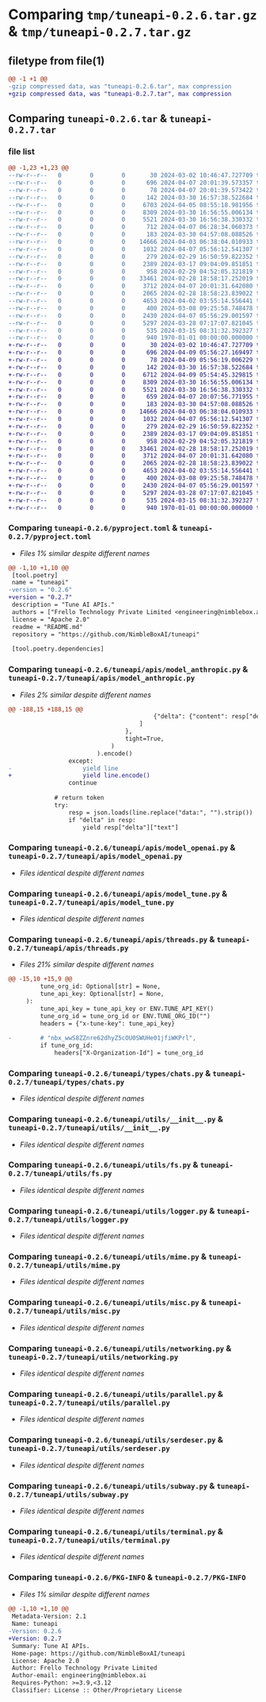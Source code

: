 # Comparing `tmp/tuneapi-0.2.6.tar.gz` & `tmp/tuneapi-0.2.7.tar.gz`

## filetype from file(1)

```diff
@@ -1 +1 @@
-gzip compressed data, was "tuneapi-0.2.6.tar", max compression
+gzip compressed data, was "tuneapi-0.2.7.tar", max compression
```

## Comparing `tuneapi-0.2.6.tar` & `tuneapi-0.2.7.tar`

### file list

```diff
@@ -1,23 +1,23 @@
--rw-r--r--   0        0        0       30 2024-03-02 10:46:47.727709 tuneapi-0.2.6/README.md
--rw-r--r--   0        0        0      696 2024-04-07 20:01:39.573357 tuneapi-0.2.6/pyproject.toml
--rw-r--r--   0        0        0       78 2024-04-07 20:01:39.573422 tuneapi-0.2.6/tuneapi/__init__.py
--rw-r--r--   0        0        0      142 2024-03-30 16:57:38.522684 tuneapi-0.2.6/tuneapi/apis/__init__.py
--rw-r--r--   0        0        0     6703 2024-04-05 08:55:18.981956 tuneapi-0.2.6/tuneapi/apis/model_anthropic.py
--rw-r--r--   0        0        0     8309 2024-03-30 16:56:55.006134 tuneapi-0.2.6/tuneapi/apis/model_openai.py
--rw-r--r--   0        0        0     5521 2024-03-30 16:56:38.330332 tuneapi-0.2.6/tuneapi/apis/model_tune.py
--rw-r--r--   0        0        0      712 2024-04-07 06:28:34.060373 tuneapi-0.2.6/tuneapi/apis/threads.py
--rw-r--r--   0        0        0      183 2024-03-30 04:57:08.088526 tuneapi-0.2.6/tuneapi/types/__init__.py
--rw-r--r--   0        0        0    14666 2024-04-03 06:38:04.010933 tuneapi-0.2.6/tuneapi/types/chats.py
--rw-r--r--   0        0        0     1032 2024-04-07 05:56:12.541307 tuneapi-0.2.6/tuneapi/utils/__init__.py
--rw-r--r--   0        0        0      279 2024-02-29 16:50:59.822352 tuneapi-0.2.6/tuneapi/utils/env.py
--rw-r--r--   0        0        0     2389 2024-03-17 09:04:09.851851 tuneapi-0.2.6/tuneapi/utils/fs.py
--rw-r--r--   0        0        0      958 2024-02-29 04:52:05.321819 tuneapi-0.2.6/tuneapi/utils/logger.py
--rw-r--r--   0        0        0    33461 2024-02-28 18:58:17.252019 tuneapi-0.2.6/tuneapi/utils/mime.py
--rw-r--r--   0        0        0     3712 2024-04-07 20:01:31.642080 tuneapi-0.2.6/tuneapi/utils/misc.py
--rw-r--r--   0        0        0     2065 2024-02-28 18:58:23.839022 tuneapi-0.2.6/tuneapi/utils/networking.py
--rw-r--r--   0        0        0     4653 2024-04-02 03:55:14.556441 tuneapi-0.2.6/tuneapi/utils/parallel.py
--rw-r--r--   0        0        0      400 2024-03-08 09:25:58.748478 tuneapi-0.2.6/tuneapi/utils/randomness.py
--rw-r--r--   0        0        0     2430 2024-04-07 05:56:29.001597 tuneapi-0.2.6/tuneapi/utils/serdeser.py
--rw-r--r--   0        0        0     5297 2024-03-28 07:17:07.821045 tuneapi-0.2.6/tuneapi/utils/subway.py
--rw-r--r--   0        0        0      535 2024-03-15 08:31:32.392327 tuneapi-0.2.6/tuneapi/utils/terminal.py
--rw-r--r--   0        0        0      940 1970-01-01 00:00:00.000000 tuneapi-0.2.6/PKG-INFO
+-rw-r--r--   0        0        0       30 2024-03-02 10:46:47.727709 tuneapi-0.2.7/README.md
+-rw-r--r--   0        0        0      696 2024-04-09 05:56:27.169497 tuneapi-0.2.7/pyproject.toml
+-rw-r--r--   0        0        0       78 2024-04-09 05:56:19.006229 tuneapi-0.2.7/tuneapi/__init__.py
+-rw-r--r--   0        0        0      142 2024-03-30 16:57:38.522684 tuneapi-0.2.7/tuneapi/apis/__init__.py
+-rw-r--r--   0        0        0     6712 2024-04-09 05:54:45.329815 tuneapi-0.2.7/tuneapi/apis/model_anthropic.py
+-rw-r--r--   0        0        0     8309 2024-03-30 16:56:55.006134 tuneapi-0.2.7/tuneapi/apis/model_openai.py
+-rw-r--r--   0        0        0     5521 2024-03-30 16:56:38.330332 tuneapi-0.2.7/tuneapi/apis/model_tune.py
+-rw-r--r--   0        0        0      659 2024-04-07 20:07:56.771955 tuneapi-0.2.7/tuneapi/apis/threads.py
+-rw-r--r--   0        0        0      183 2024-03-30 04:57:08.088526 tuneapi-0.2.7/tuneapi/types/__init__.py
+-rw-r--r--   0        0        0    14666 2024-04-03 06:38:04.010933 tuneapi-0.2.7/tuneapi/types/chats.py
+-rw-r--r--   0        0        0     1032 2024-04-07 05:56:12.541307 tuneapi-0.2.7/tuneapi/utils/__init__.py
+-rw-r--r--   0        0        0      279 2024-02-29 16:50:59.822352 tuneapi-0.2.7/tuneapi/utils/env.py
+-rw-r--r--   0        0        0     2389 2024-03-17 09:04:09.851851 tuneapi-0.2.7/tuneapi/utils/fs.py
+-rw-r--r--   0        0        0      958 2024-02-29 04:52:05.321819 tuneapi-0.2.7/tuneapi/utils/logger.py
+-rw-r--r--   0        0        0    33461 2024-02-28 18:58:17.252019 tuneapi-0.2.7/tuneapi/utils/mime.py
+-rw-r--r--   0        0        0     3712 2024-04-07 20:01:31.642080 tuneapi-0.2.7/tuneapi/utils/misc.py
+-rw-r--r--   0        0        0     2065 2024-02-28 18:58:23.839022 tuneapi-0.2.7/tuneapi/utils/networking.py
+-rw-r--r--   0        0        0     4653 2024-04-02 03:55:14.556441 tuneapi-0.2.7/tuneapi/utils/parallel.py
+-rw-r--r--   0        0        0      400 2024-03-08 09:25:58.748478 tuneapi-0.2.7/tuneapi/utils/randomness.py
+-rw-r--r--   0        0        0     2430 2024-04-07 05:56:29.001597 tuneapi-0.2.7/tuneapi/utils/serdeser.py
+-rw-r--r--   0        0        0     5297 2024-03-28 07:17:07.821045 tuneapi-0.2.7/tuneapi/utils/subway.py
+-rw-r--r--   0        0        0      535 2024-03-15 08:31:32.392327 tuneapi-0.2.7/tuneapi/utils/terminal.py
+-rw-r--r--   0        0        0      940 1970-01-01 00:00:00.000000 tuneapi-0.2.7/PKG-INFO
```

### Comparing `tuneapi-0.2.6/pyproject.toml` & `tuneapi-0.2.7/pyproject.toml`

 * *Files 1% similar despite different names*

```diff
@@ -1,10 +1,10 @@
 [tool.poetry]
 name = "tuneapi"
-version = "0.2.6"
+version = "0.2.7"
 description = "Tune AI APIs."
 authors = ["Frello Technology Private Limited <engineering@nimblebox.ai>"]
 license = "Apache 2.0"
 readme = "README.md"
 repository = "https://github.com/NimbleBoxAI/tuneapi"
 
 [tool.poetry.dependencies]
```

### Comparing `tuneapi-0.2.6/tuneapi/apis/model_anthropic.py` & `tuneapi-0.2.7/tuneapi/apis/model_anthropic.py`

 * *Files 2% similar despite different names*

```diff
@@ -188,15 +188,15 @@
                                         {"delta": {"content": resp["delta"]["text"]}}
                                     ]
                                 },
                                 tight=True,
                             )
                         ).encode()
                 except:
-                    yield line
+                    yield line.encode()
                 continue
 
             # return token
             try:
                 resp = json.loads(line.replace("data:", "").strip())
                 if "delta" in resp:
                     yield resp["delta"]["text"]
```

### Comparing `tuneapi-0.2.6/tuneapi/apis/model_openai.py` & `tuneapi-0.2.7/tuneapi/apis/model_openai.py`

 * *Files identical despite different names*

### Comparing `tuneapi-0.2.6/tuneapi/apis/model_tune.py` & `tuneapi-0.2.7/tuneapi/apis/model_tune.py`

 * *Files identical despite different names*

### Comparing `tuneapi-0.2.6/tuneapi/apis/threads.py` & `tuneapi-0.2.7/tuneapi/apis/threads.py`

 * *Files 21% similar despite different names*

```diff
@@ -15,10 +15,9 @@
         tune_org_id: Optional[str] = None,
         tune_api_key: Optional[str] = None,
     ):
         tune_api_key = tune_api_key or ENV.TUNE_API_KEY()
         tune_org_id = tune_org_id or ENV.TUNE_ORG_ID("")
         headers = {"x-tune-key": tune_api_key}
 
-        # "nbx_wwS8ZZnre62dhyZ5cOU0SWUHe01jfiWKPrl",
         if tune_org_id:
             headers["X-Organization-Id"] = tune_org_id
```

### Comparing `tuneapi-0.2.6/tuneapi/types/chats.py` & `tuneapi-0.2.7/tuneapi/types/chats.py`

 * *Files identical despite different names*

### Comparing `tuneapi-0.2.6/tuneapi/utils/__init__.py` & `tuneapi-0.2.7/tuneapi/utils/__init__.py`

 * *Files identical despite different names*

### Comparing `tuneapi-0.2.6/tuneapi/utils/fs.py` & `tuneapi-0.2.7/tuneapi/utils/fs.py`

 * *Files identical despite different names*

### Comparing `tuneapi-0.2.6/tuneapi/utils/logger.py` & `tuneapi-0.2.7/tuneapi/utils/logger.py`

 * *Files identical despite different names*

### Comparing `tuneapi-0.2.6/tuneapi/utils/mime.py` & `tuneapi-0.2.7/tuneapi/utils/mime.py`

 * *Files identical despite different names*

### Comparing `tuneapi-0.2.6/tuneapi/utils/misc.py` & `tuneapi-0.2.7/tuneapi/utils/misc.py`

 * *Files identical despite different names*

### Comparing `tuneapi-0.2.6/tuneapi/utils/networking.py` & `tuneapi-0.2.7/tuneapi/utils/networking.py`

 * *Files identical despite different names*

### Comparing `tuneapi-0.2.6/tuneapi/utils/parallel.py` & `tuneapi-0.2.7/tuneapi/utils/parallel.py`

 * *Files identical despite different names*

### Comparing `tuneapi-0.2.6/tuneapi/utils/serdeser.py` & `tuneapi-0.2.7/tuneapi/utils/serdeser.py`

 * *Files identical despite different names*

### Comparing `tuneapi-0.2.6/tuneapi/utils/subway.py` & `tuneapi-0.2.7/tuneapi/utils/subway.py`

 * *Files identical despite different names*

### Comparing `tuneapi-0.2.6/tuneapi/utils/terminal.py` & `tuneapi-0.2.7/tuneapi/utils/terminal.py`

 * *Files identical despite different names*

### Comparing `tuneapi-0.2.6/PKG-INFO` & `tuneapi-0.2.7/PKG-INFO`

 * *Files 1% similar despite different names*

```diff
@@ -1,10 +1,10 @@
 Metadata-Version: 2.1
 Name: tuneapi
-Version: 0.2.6
+Version: 0.2.7
 Summary: Tune AI APIs.
 Home-page: https://github.com/NimbleBoxAI/tuneapi
 License: Apache 2.0
 Author: Frello Technology Private Limited
 Author-email: engineering@nimblebox.ai
 Requires-Python: >=3.9,<3.12
 Classifier: License :: Other/Proprietary License
```

